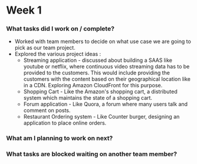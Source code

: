 # Week 1



### What tasks did I work on / complete?

- Worked with team members to decide on what use case we are going to pick as our team project. 
- Explored the various project ideas :
  * Streaming application - discussed about building a SAAS like youtube or netflix, where continuous video streaming data has to be provided to the customers. This would include providing the customers with the content based on their geographical location like in a CDN. Exploring Amazon CloudFront for this purpose.
  * Shopping Cart - Like the Amazon's shopping cart, a distributed system which maintains the state of a shopping cart.
  * Forum application - Like Quora, a forum where many users talk and comment on posts.
  * Restaurant Ordering system - Like Counter burger, designing an application to place online orders.



### What am I planning to work on next?



### What tasks are blocked waiting on another team member?